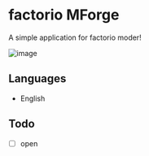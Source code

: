 # factorio MForge
A simple application for factorio moder!

![image](https://user-images.githubusercontent.com/104210832/174469445-2b948646-44a2-4d23-aed2-ccd1187a4640.png)

## Languages
* English

## Todo
* [ ] open

